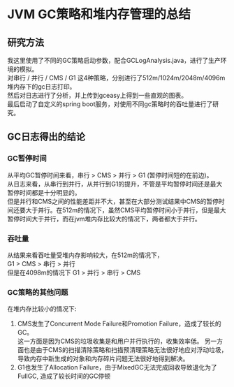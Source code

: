 # JVM GC策略和堆内存管理的总结
## 研究方法
我这里使用了不同的GC策略启动参数，配合GCLogAnalysis.java，进行了生产环境的模拟。  
对串行 / 并行 / CMS / G1 这4种策略，分别进行了512m/1024m/2048m/4096m堆内存下的gc日志打印。  
然后对日志进行了分析，并上传到gceasy上得到一些直观的图表。  
最后启动了自定义的spring boot服务，对使用不同gc策略时的吞吐量进行了研究。

## GC日志得出的结论
### GC暂停时间
从平均GC暂停时间来看，串行 > CMS > 并行 > G1  (暂停时间短的在前边)。  
从日志来看，从串行到并行，从并行到G1的提升，不管是平均暂停时间还是最大暂停时间都是十分明显的。  
但是并行和CMS之间的性能差距并不大，甚至在大部分测试结果中CMS的暂停时间还要大于并行。在512m的情况下，虽然CMS平均暂停时间小于并行，但是最大暂停时间大于并行，而在jvm堆内存比较大的情况下，两者都大于并行。

### 吞吐量
从结果来看吞吐量受堆内存影响较大，在512m的情况下，  
G1 > CMS > 串行 > 并行  
但是在4098m的情况下
G1 > 并行 > 串行 > CMS 

### GC策略的其他问题
在堆内存比较小的情况下:
1. CMS发生了Concurrent Mode Failure和Promotion Failure，造成了较长的GC。  
这一方面是因为CMS的垃圾收集是和用户并行执行的，收集效率低。
另一方面也是由于CMS的扫描清除策略和扫描预清理策略无法很好地应对浮动垃圾，
导致内存中新生成的对象和内存碎片问题无法很好地得到解决。  
2. G1也发生了Allocation Failure，由于MixedGC无法完成回收导致退化为了FullGC, 造成了较长时间的GC停顿


